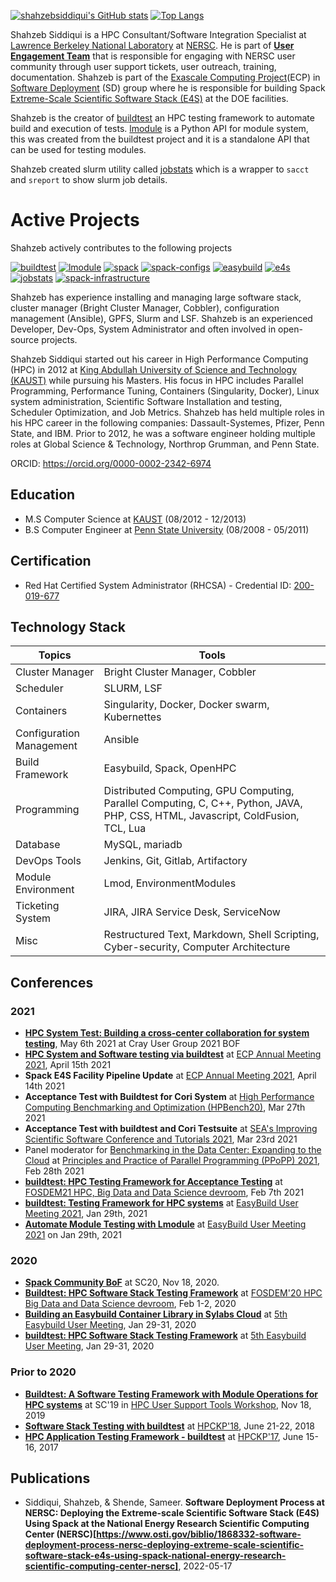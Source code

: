 [![shahzebsiddiqui's GitHub stats](https://github-readme-stats.vercel.app/api?username=shahzebsiddiqui&show_icons=true&theme=solarized-light)](https://github.com/anuraghazra/github-readme-stats) [![Top Langs](https://github-readme-stats.vercel.app/api/top-langs/?username=shahzebsiddiqui&layout=compact)](https://github.com/anuraghazra/github-readme-stats)

Shahzeb Siddiqui is a HPC Consultant/Software Integration Specialist at [Lawrence Berkeley National Laboratory](https://www.lbl.gov/) at [NERSC](http://nersc.gov/). He is part of [**User Engagement Team**](https://www.nersc.gov/about/nersc-staff/user-engagement/) that is responsible for engaging with NERSC user community through user support tickets, user outreach, training, documentation. Shahzeb is part of the [Exascale Computing Project](https://www.exascaleproject.org/)(ECP) in [Software Deployment](https://www.exascaleproject.org/research-group/software-deployment-at-the-facilities/) (SD) group
where he is responsible for building Spack [Extreme-Scale Scientific Software Stack (E4S)](https://e4s-project.github.io/) at the DOE facilities.

Shahzeb is the creator of [buildtest](https://github.com/buildtesters/buildtest) an HPC testing framework to automate build and execution of tests. [lmodule](https://github.com/buildtesters/lmodule) is a Python API for module system, this was created from the buildtest project and it is a standalone API that can be used for testing modules. 

Shahzeb created slurm utility called [jobstats](https://github.com/shahzebsiddiqui/jobstats) which is a wrapper to `sacct` and `sreport` to show slurm job details. 

# Active Projects

Shahzeb actively contributes to the following projects

[![buildtest](https://github-readme-stats.vercel.app/api/pin/?username=shahzebsiddiqui&repo=buildtest)](https://github.com/buildtesters/buildtest) 
[![lmodule](https://github-readme-stats.vercel.app/api/pin/?username=shahzebsiddiqui&repo=lmodule)](https://github.com/buildtesters/lmodule)
[![spack](https://github-readme-stats.vercel.app/api/pin/?username=shahzebsiddiqui&repo=spack)](https://github.com/spack/spack)
[![spack-configs](https://github-readme-stats.vercel.app/api/pin/?username=shahzebsiddiqui&repo=spack-configs)](https://github.com/spack/spack-configs)
[![easybuild](https://github-readme-stats.vercel.app/api/pin/?username=shahzebsiddiqui&repo=easybuild-easyconfigs)](https://github.com/easybuilders/easybuild-easyconfigs)
[![e4s](https://github-readme-stats.vercel.app/api/pin/?username=shahzebsiddiqui&repo=e4s)](https://github.com/E4S-Project/e4s)
[![jobstats](https://github-readme-stats.vercel.app/api/pin/?username=shahzebsiddiqui&repo=jobstats)](https://github.com/shahzebsiddiqui/jobstats)
[![spack-infrastructure](https://github-readme-stats.vercel.app/api/pin/?username=shahzebsiddiqui&repo=spack-infrastructure)](https://github.com/NERSC/spack-infrastructure)


Shahzeb has experience installing and managing large software stack, cluster manager (Bright Cluster Manager, Cobbler), configuration management (Ansible), GPFS,
Slurm and LSF. Shahzeb is an experienced Developer, Dev-Ops, System Administrator and often involved in open-source projects.

Shahzeb Siddiqui started out his career in High Performance Computing (HPC) in 2012 at [King Abdullah University of Science and Technology (KAUST)](https://www.kaust.edu.sa/en)
while pursuing his Masters. His focus in HPC includes Parallel Programming, Performance Tuning, Containers (Singularity, Docker),
Linux system administration, Scientific Software Installation and testing, Scheduler Optimization, and Job Metrics.
Shahzeb has held multiple roles in his HPC career in the following companies: Dassault-Systemes, Pfizer, Penn State, and IBM.
Prior to 2012, he was a software engineer holding multiple roles at Global Science & Technology, Northrop Grumman, and Penn State.

ORCID: https://orcid.org/0000-0002-2342-6974

Education
---------

- M.S Computer Science at [KAUST](https://www.kaust.edu.sa/en) (08/2012 - 12/2013)
- B.S Computer Engineer at [Penn State University](https://www.psu.edu/) (08/2008 - 05/2011)

Certification
--------------

- Red Hat Certified System Administrator (RHCSA) -  Credential ID: [200-019-677](https://rhtapps.redhat.com/verify?certId=200-019-677)

Technology Stack
-----------------


| Topics                   | Tools                                                                                                                            |
|--------------------------|----------------------------------------------------------------------------------------------------------------------------------|
| Cluster Manager          | Bright Cluster Manager, Cobbler                                                                                                  |
| Scheduler                | SLURM, LSF                                                                                                                       |
| Containers               | Singularity, Docker, Docker swarm, Kubernettes                                                                                   |
| Configuration Management | Ansible                                                                                                                          |
| Build Framework          | Easybuild, Spack, OpenHPC                                                                                                        |
| Programming              | Distributed Computing, GPU Computing, Parallel Computing, C, C++, Python, JAVA, PHP, CSS, HTML, Javascript, ColdFusion, TCL, Lua |
| Database                 | MySQL, mariadb                                                                                                                   |
| DevOps Tools             | Jenkins, Git, Gitlab, Artifactory                                                                                                |
| Module Environment       | Lmod, EnvironmentModules                                                                                                         |
| Ticketing System         | JIRA, JIRA Service Desk, ServiceNow                                                                                              |
| Misc                     | Restructured Text, Markdown, Shell Scripting, Cyber-security, Computer Architecture                                              |


## Conferences


### 2021

- [**HPC System Test: Building a cross-center collaboration for system testing**](https://github.com/olcf/hpc-system-test-wg/blob/master/events/cug2021bof.md), May 6th 2021 at Cray User Group 2021 BOF
- [**HPC System and Software testing via buildtest**](https://drive.google.com/file/d/134bZIWyp0AL60I1bW4oWywCYW0oV8ckB/view?usp=sharing) at [ECP Annual Meeting 2021](https://whova.com/portal/webapp/ecpan_202104/Agenda/1511107), April 15th 2021
- **Spack E4S Facility Pipeline Update** at [ECP Annual Meeting 2021](https://whova.com/portal/webapp/ecpan_202104/Agenda/1511089), April 14th 2021
- **Acceptance Test with Buildtest for Cori System** at [High Performance Computing Benchmarking and Optimization (HPBench20)](http://hpcs2020.cisedu.info/4-program), Mar 27th 2021
- **Acceptance Test with buildtest and Cori Testsuite** at [SEA's Improving Scientific Software Conference and Tutorials 2021](https://sea.ucar.edu/conference/2021), Mar 23rd 2021
- Panel moderator for [Benchmarking in the Data Center: Expanding to the Cloud](https://parallel.computer/index.html) at [Principles and Practice of Parallel Programming (PPoPP) 2021](https://ppopp21.sigplan.org/), Feb 28th 2021
- [**buildtest: HPC Testing Framework for Acceptance Testing**](https://fosdem.org/2021/schedule/event/buildtest/) at [FOSDEM21 HPC, Big Data and Data Science devroom](https://fosdem.org/2021/schedule/track/hpc_big_data_and_data_science/), Feb 7th 2021
- [**buildtest: Testing Framework for HPC systems**](https://easybuild.io/eum/022_eum21_buildtest.pdf) at [EasyBuild User Meeting 2021](https://easybuild.io/eum/), Jan 29th, 2021
- [**Automate Module Testing with Lmodule**](https://easybuild.io/eum/023_eum21_Lmodule.pdf) at [EasyBuild User Meeting 2021](https://easybuild.io/eum/) on Jan 29th, 2021

### 2020

- [**Spack Community BoF**](https://sc20.supercomputing.org/presentation/?id=bof107&sess=sess310) at SC20, Nov 18, 2020.
- [**Buildtest: HPC Software Stack Testing Framework**](https://archive.fosdem.org/2020/schedule/event/buildtest/) at [FOSDEM'20 HPC Big Data and Data Science devroom](https://archive.fosdem.org/2020/schedule/track/hpc_big_data_and_data_science/), Feb 1-2, 2020
- [**Building an Easybuild Container Library in Sylabs Cloud**](https://users.ugent.be/~kehoste/eum20/eum20_02_shahzeb_easybuild_container_library.pdf) at [5th Easybuild User Meeting](https://github.com/easybuilders/easybuild/wiki/5th-EasyBuild-User-Meeting), Jan 29-31, 2020
- [**buildtest: HPC Software Stack Testing Framework**](https://users.ugent.be/~kehoste/eum20/eum20_05_shahzeb_buildtest.pdf) at [5th Easybuild User Meeting](https://github.com/easybuilders/easybuild/wiki/5th-EasyBuild-User-Meeting), Jan 29-31, 2020


### Prior to 2020

- [**Buildtest: A Software Testing Framework with Module Operations for HPC systems**](https://sc19.supercomputing.org/presentation/?id=ws_hust103&sess=sess116) at SC'19 in [HPC User Support Tools Workshop](https://hust-workshop.github.io/), Nov 18, 2019
- [**Software Stack Testing with buildtest**](https://hpckp.org/past-edition/hpckp-18/#software-stack-testing-with-buildtest) at [HPCKP'18](https://hpckp.org/past-edition/hpckp-18/), June 21-22, 2018
- [**HPC Application Testing Framework - buildtest**](https://hpckp.org/wp-content/uploads/2020/05/11-HPCKP17-Shahzeb-Siddiqui.pdf) at  [HPCKP'17](https://hpckp.org/past-edition/hpckp-17/), June 15-16, 2017

## Publications

- Siddiqui, Shahzeb, & Shende, Sameer. **Software Deployment Process at NERSC: Deploying the Extreme-scale Scientific Software Stack (E4S) Using Spack at the National Energy Research Scientific Computing Center (NERSC)[https://www.osti.gov/biblio/1868332-software-deployment-process-nersc-deploying-extreme-scale-scientific-software-stack-e4s-using-spack-national-energy-research-scientific-computing-center-nersc]**, 2022-05-17
